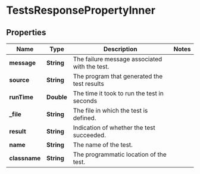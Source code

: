 

# TestsResponsePropertyInner


## Properties

| Name | Type | Description | Notes |
|------------ | ------------- | ------------- | -------------|
|**message** | **String** | The failure message associated with the test. |  |
|**source** | **String** | The program that generated the test results |  |
|**runTime** | **Double** | The time it took to run the test in seconds |  |
|**_file** | **String** | The file in which the test is defined. |  |
|**result** | **String** | Indication of whether the test succeeded. |  |
|**name** | **String** | The name of the test. |  |
|**classname** | **String** | The programmatic location of the test. |  |



